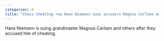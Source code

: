 ```yaml
---
categories: d
title: "Chess cheating row Hans Niemann sues accusers Magnus Carlsen and Chesscom for libel"
---
```

Hans Niemann is suing grandmaster Magnus Carlsen and others after they accused him of cheating.